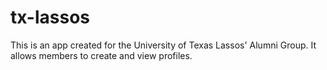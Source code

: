 tx-lassos
=========

This is an app created for the University of Texas Lassos' Alumni Group. It allows members to create and view profiles.
